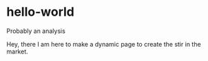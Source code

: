 # hello-world
Probably an analysis

Hey, there I am here to make a dynamic page to create the stir in the market.
